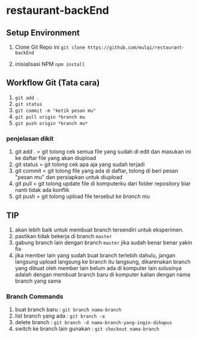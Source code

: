 # restaurant-backEnd

## Setup Environment

1. Clone Git Repo ini
   `git clone https://github.com/mulqi/restaurant-backEnd`

2. inisialisasi NPM
   `npm install`

## Workflow Git (Tata cara)

1. `git add . ` 
2. `git status` 
3. `git commit -m "ketik pesan mu"`
4. `git pull origin *branch mu`
5. `git push origin *branch mu*`
   
### penjelasan dikit

1. git add . = git tolong cek semua file yang sudah di edit dan masukan ini ke daftar file yang akan diupload
2. git status = git tolong cek apa aja yang sudah terjadi
3. git commit = git tolong file yang ada di daftar, tolong di beri pesan "pesan mu" dan persiapkan untuk diupload
4. git pull = git tolong update file di komputerku dari folder repository biar nanti tidak ada konflik
5. git push = git tolong upload file tersebut ke *branch mu*

## TIP
1. akan lebih baik untuk membuat branch tersendiri untuk eksperimen.
2. pastikan tidak bekerja di branch `master`
3. gabung branch lain dengan branch `master` jika sudah benar benar yakin fix
4. jika member lain yang sudah buat branch terlebih dahulu, jangan langsung upload langsung ke branch itu langsung, dikarenakan branch yang dibuat oleh member lain belum ada di komputer lain solusinya adalah dengan membuat branch baru di komputer kalian dengan nama branch yang sama

### Branch Commands
   1. buat branch baru : `git branch nama-branch`
   2. list branch yang ada : `git branch -a`
   3. delete branch : `git branch -d nama-branch-yang-ingin-dihapus`
   4. switch ke branch lain gunakan : `git checkout nama-branch`

